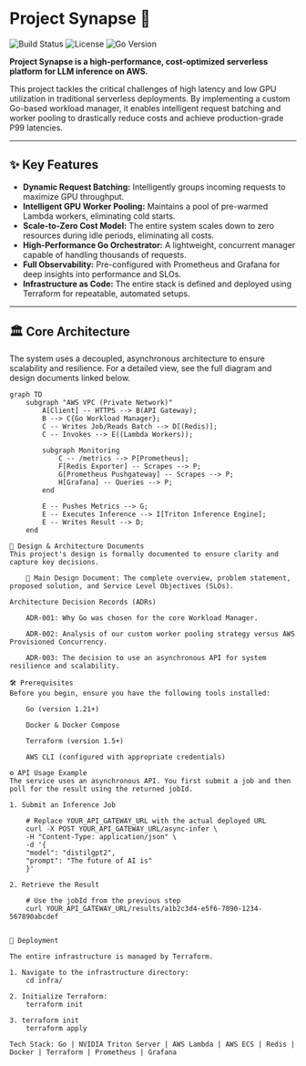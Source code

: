 # Project Synapse 🧠

![Build Status](https://img.shields.io/badge/build-passing-brightgreen)
![License](https://img.shields.io/badge/license-MIT-blue)
![Go Version](https://img.shields.io/badge/go-1.22-cyan.svg)

**Project Synapse is a high-performance, cost-optimized serverless platform for LLM inference on AWS.**

This project tackles the critical challenges of high latency and low GPU utilization in traditional serverless deployments. By implementing a custom Go-based workload manager, it enables intelligent request batching and worker pooling to drastically reduce costs and achieve production-grade P99 latencies.

---
## ✨ Key Features

* **Dynamic Request Batching:** Intelligently groups incoming requests to maximize GPU throughput.
* **Intelligent GPU Worker Pooling:** Maintains a pool of pre-warmed Lambda workers, eliminating cold starts.
* **Scale-to-Zero Cost Model:** The entire system scales down to zero resources during idle periods, eliminating all costs.
* **High-Performance Go Orchestrator:** A lightweight, concurrent manager capable of handling thousands of requests.
* **Full Observability:** Pre-configured with Prometheus and Grafana for deep insights into performance and SLOs.
* **Infrastructure as Code:** The entire stack is defined and deployed using Terraform for repeatable, automated setups.

---
## 🏛️ Core Architecture

The system uses a decoupled, asynchronous architecture to ensure scalability and resilience. For a detailed view, see the full diagram and design documents linked below.

```mermaid
graph TD
    subgraph "AWS VPC (Private Network)"
        A[Client] -- HTTPS --> B(API Gateway);
        B --> C{Go Workload Manager};
        C -- Writes Job/Reads Batch --> D[(Redis)];
        C -- Invokes --> E((Lambda Workers));

        subgraph Monitoring
            C -- /metrics --> P[Prometheus];
            F[Redis Exporter] -- Scrapes --> P;
            G[Prometheus Pushgateway] -- Scrapes --> P;
            H[Grafana] -- Queries --> P;
        end

        E -- Pushes Metrics --> G;
        E -- Executes Inference --> I[Triton Inference Engine];
        E -- Writes Result --> D;
    end

📜 Design & Architecture Documents
This project's design is formally documented to ensure clarity and capture key decisions.

    📄 Main Design Document: The complete overview, problem statement, proposed solution, and Service Level Objectives (SLOs).

Architecture Decision Records (ADRs)

    ADR-001: Why Go was chosen for the core Workload Manager.

    ADR-002: Analysis of our custom worker pooling strategy versus AWS Provisioned Concurrency.

    ADR-003: The decision to use an asynchronous API for system resilience and scalability.

🛠️ Prerequisites
Before you begin, ensure you have the following tools installed:

    Go (version 1.21+)

    Docker & Docker Compose

    Terraform (version 1.5+)

    AWS CLI (configured with appropriate credentials)

⚙️ API Usage Example
The service uses an asynchronous API. You first submit a job and then poll for the result using the returned jobId.

1. Submit an Inference Job

    # Replace YOUR_API_GATEWAY_URL with the actual deployed URL
    curl -X POST YOUR_API_GATEWAY_URL/async-infer \
    -H "Content-Type: application/json" \
    -d '{
    "model": "distilgpt2",
    "prompt": "The future of AI is"
    }'

2. Retrieve the Result

    # Use the jobId from the previous step
    curl YOUR_API_GATEWAY_URL/results/a1b2c3d4-e5f6-7890-1234-567890abcdef


🚀 Deployment

The entire infrastructure is managed by Terraform.

1. Navigate to the infrastructure directory:
    cd infra/

2. Initialize Terraform:
    terraform init

3. terraform init
    terraform apply

Tech Stack: Go | NVIDIA Triton Server | AWS Lambda | AWS ECS | Redis | Docker | Terraform | Prometheus | Grafana


